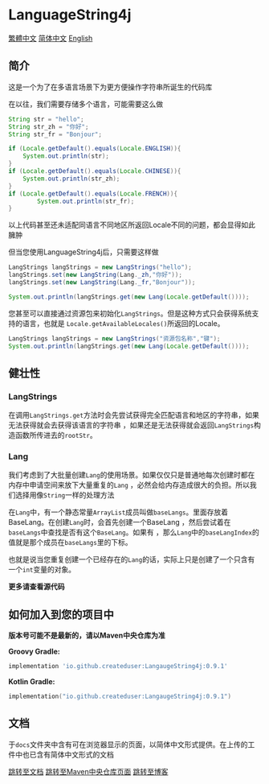 # LanguageString4j
[繁體中文](README_zh.md) [简体中文](README_zh_cn.md) [English](README.md)
## 简介
<p>这是一个为了在多语言场景下为更方便操作字符串所诞生的代码库</p>
在以往，我们需要存储多个语言，可能需要这么做

```java
String str = "hello";
String str_zh = "你好";
String str_fr = "Bonjour";

if (Locale.getDefault().equals(Locale.ENGLISH)){
    System.out.println(str);
}
if (Locale.getDefault().equals(Locale.CHINESE)){
    System.out.println(str_zh);
}
if (Locale.getDefault().equals(Locale.FRENCH)){
        System.out.println(str_fr);
}
```
以上代码甚至还未适配同语言不同地区所返回Locale不同的问题，都会显得如此臃肿

但当您使用LanguageString4j后，只需要这样做
```java
LangStrings langStrings = new LangStrings("hello");
langStrings.set(new LangString(Lang._zh,"你好"));
langStrings.set(new LangString(Lang._fr,"Bonjour"));

System.out.println(langStrings.get(new Lang(Locale.getDefault())));
```

您甚至可以直接通过资源包来初始化`LangStrings`。但是这种方式只会获得系统支持的语言，也就是
`Locale.getAvailableLocales()`所返回的Locale。
```java
LangStrings langStrings = new LangStrings("资源包名称","键");
System.out.println(langStrings.get(new Lang(Locale.getDefault())));
```
## 健壮性
### LangStrings
在调用`LangStrings.get`方法时会先尝试获得完全匹配语言和地区的字符串，如果无法获得就会去获得该语言的字符串
，如果还是无法获得就会返回`LangStrings`构造函数所传进去的`rootStr`。

### Lang

我们考虑到了大批量创建`Lang`的使用场景。如果仅仅只是普通地每次创建时都在内存中申请空间来放下大量重复的`Lang`
，必然会给内存造成很大的负担。所以我们选择用像`String`一样的处理方法

在`Lang`中，有一个静态常量`ArrayList`成员叫做`baseLangs`。里面存放着BaseLang。在创建`Lang`时，会首先创建一个BaseLang
，然后尝试着在`baseLangs`中查找是否有这个`BaseLang`。如果有
，那么`Lang`中的`baseLangIndex`的值就是那个成员在`baseLangs`里的下标。

也就是说当您重复创建一个已经存在的`Lang`的话，实际上只是创建了一个只含有一个`int`变量的对象。

**更多请查看源代码**

## 如何加入到您的项目中
**版本号可能不是最新的，请以Maven中央仓库为准**

**Groovy Gradle:**
```groovy
implementation 'io.github.createduser:LangaugeString4j:0.9.1'
```

**Kotlin Gradle:**
```kotlin
implementation("io.github.createduser:LangaugeString4j:0.9.1")
```
## 文档
于`docs`文件夹中含有可在浏览器显示的页面，以简体中文形式提供。在上传的工件中也已含有简体中文形式的文档

[跳转至文档](docs/index.html)
[跳转至Maven中央仓库页面](https://central.sonatype.com/artifact/io.github.createduser/LangaugeString4j/overview)
[跳转至博客](https://userrrrr.cn/)